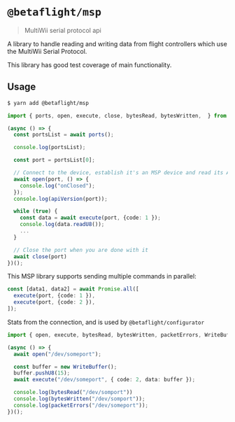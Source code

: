 # `@betaflight/msp`

> MultiWii serial protocol api

A library to handle reading and writing data from flight controllers
which use the MultiWii Serial Protocol.

This library has good test coverage of main functionality.

## Usage

```bash
$ yarn add @betaflight/msp
```

```typescript
import { ports, open, execute, close, bytesRead, bytesWritten,  } from "@betaflight/msp";

(async () => {
  const portsList = await ports();

  console.log(portsList);

  const port = portsList[0];

  // Connect to the device, establish it's an MSP device and read its API version
  await open(port, () => {
    console.log("onClosed");
  });
  console.log(apiVersion(port));

  while (true) {
    const data = await execute(port, {code: 1 });
    console.log(data.readU8());
    ...
  }

  // Close the port when you are done with it
  await close(port)
})();
```

This MSP library supports sending multiple commands in parallel:

```typescript
const [data1, data2] = await Promise.all([
  execute(port, {code: 1 }),
  execute(port, {code: 2 }),
]);
```

Stats from the connection, and is used by `@betaflight/configurator`
 
```typescript
import { open, execute, bytesRead, bytesWritten, packetErrors, WriteBuffer } from "@betaflight/msp";

(async () => {
  await open("/dev/someport");

  const buffer = new WriteBuffer();
  buffer.pushU8(15);
  await execute("/dev/someport", { code: 2, data: buffer });

  console.log(bytesRead("/dev/somport"))
  console.log(bytesWritten("/dev/somport"));
  console.log(packetErrors("/dev/someport"));
})();
